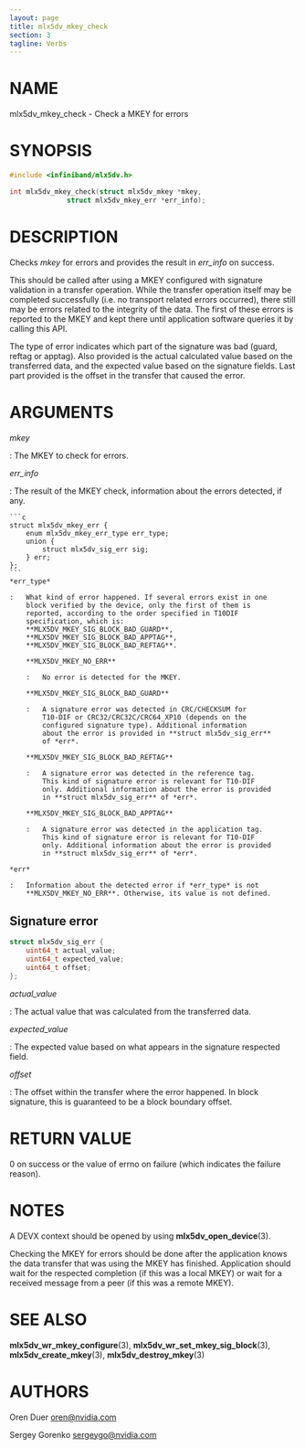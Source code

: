 ```yaml
---
layout: page
title: mlx5dv_mkey_check
section: 3
tagline: Verbs
---
```


# NAME

mlx5dv_mkey_check -  Check a MKEY for errors

# SYNOPSIS

```c
#include <infiniband/mlx5dv.h>

int mlx5dv_mkey_check(struct mlx5dv_mkey *mkey,
		      struct mlx5dv_mkey_err *err_info);
```

# DESCRIPTION

Checks *mkey* for errors and provides the result in *err_info* on success.

This should be called after using a MKEY configured with signature validation
in a transfer operation. While the transfer operation itself may be completed
successfully (i.e. no transport related errors occurred), there still may be
errors related to the integrity of the data. The first of these errors is
reported to the MKEY and kept there until application software queries it by
calling this API.

The type of error indicates which part of the signature was bad (guard, reftag
or apptag). Also provided is the actual calculated value based on the
transferred data, and the expected value based on the signature fields. Last
part provided is the offset in the transfer that caused the error.

# ARGUMENTS

*mkey*

:	The MKEY to check for errors.

*err_info*

:	The result of the MKEY check, information about the errors detected,
	if any.

	```c
	struct mlx5dv_mkey_err {
		enum mlx5dv_mkey_err_type err_type;
		union {
			struct mlx5dv_sig_err sig;
		} err;
	};
	```
	*err_type*

	:	What kind of error happened. If several errors exist in one
		block verified by the device, only the first of them is
		reported, according to the order specified in T10DIF
		specification, which is:
		**MLX5DV_MKEY_SIG_BLOCK_BAD_GUARD**,
		**MLX5DV_MKEY_SIG_BLOCK_BAD_APPTAG**,
		**MLX5DV_MKEY_SIG_BLOCK_BAD_REFTAG**.

		**MLX5DV_MKEY_NO_ERR**

		:	No error is detected for the MKEY.

		**MLX5DV_MKEY_SIG_BLOCK_BAD_GUARD**

		:	A signature error was detected in CRC/CHECKSUM for
			T10-DIF or CRC32/CRC32C/CRC64_XP10 (depends on the
			configured signature type). Additional information
			about the error is provided in **struct mlx5dv_sig_err**
			of *err*.

		**MLX5DV_MKEY_SIG_BLOCK_BAD_REFTAG**

		:	A signature error was detected in the reference tag.
			This kind of signature error is relevant for T10-DIF
			only. Additional information about the error is provided
			in **struct mlx5dv_sig_err** of *err*.

		**MLX5DV_MKEY_SIG_BLOCK_BAD_APPTAG**

		:	A signature error was detected in the application tag.
			This kind of signature error is relevant for T10-DIF
			only. Additional information about the error is provided
			in **struct mlx5dv_sig_err** of *err*.

	*err*

	:	Information about the detected error if *err_type* is not
		**MLX5DV_MKEY_NO_ERR**. Otherwise, its value is not defined.

## Signature error

```c
struct mlx5dv_sig_err {
	uint64_t actual_value;
	uint64_t expected_value;
	uint64_t offset;
};
```

*actual_value*

:	The actual value that was calculated from the transferred data.

*expected_value*

:	The expected value based on what appears in the signature respected
	field.

*offset*

:	The offset within the transfer where the error happened. In block
	signature, this is guaranteed to be a block boundary offset.

# RETURN VALUE
0 on success or the value of errno on failure (which indicates the failure reason).

# NOTES
A DEVX context should be opened by using **mlx5dv_open_device**(3).

Checking the MKEY for errors should be done after the application knows the data
transfer that was using the MKEY has finished. Application should wait for the
respected completion (if this was a local MKEY) or wait for a received message
from a peer (if this was a remote MKEY).

# SEE ALSO
**mlx5dv_wr_mkey_configure**(3),  **mlx5dv_wr_set_mkey_sig_block**(3),
**mlx5dv_create_mkey**(3), **mlx5dv_destroy_mkey**(3)

# AUTHORS

Oren Duer <oren@nvidia.com>

Sergey Gorenko <sergeygo@nvidia.com>
